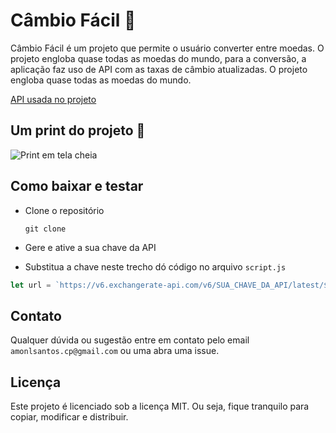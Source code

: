 # Câmbio Fácil 💱
Câmbio Fácil é um projeto que permite o usuário converter entre moedas. O projeto engloba quase todas as moedas do mundo, para a conversão, a aplicação faz uso de API com as taxas de câmbio atualizadas. O projeto engloba quase todas as moedas do mundo.

[API usada no projeto](https://www.exchangerate-api.com/)

## Um print do projeto 📸
<img alt="Print em tela cheia" src="https://i.ibb.co/Y8dTT2P/Captura-de-tela-de-2023-05-11-12-42-21.png" />

## Como baixar e testar
* Clone o repositório
    ```
    git clone
    ```
* Gere e ative a sua chave da API

* Substitua a chave neste trecho dó código no arquivo `script.js`
```javascript
let url = `https://v6.exchangerate-api.com/v6/SUA_CHAVE_DA_API/latest/${from_currency.value}`;
```
 
## Contato
Qualquer dúvida ou sugestão entre em contato pelo email `amonlsantos.cp@gmail.com` ou uma abra uma issue.

## Licença
Este projeto é licenciado sob a licença MIT. Ou seja, fique tranquilo para copiar, modificar e distribuir.